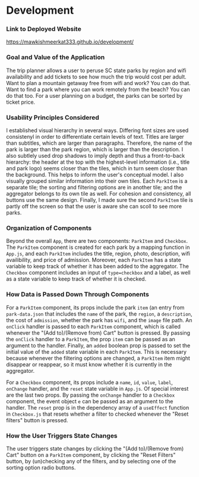 # Development

### Link to Deployed Website
https://mawkishmeerkat333.github.io/development/

### Goal and Value of the Application
The trip planner allows a user to peruse SC state parks by region and wifi availability and add tickets to see how much the trip would cost per adult. Want to plan a mountain getaway free from wifi and work? You can do that. Want to find a park where you can work remotely from the beach? You can do that too. For a user planning on a budget, the parks can be sorted by ticket price.

### Usability Principles Considered
I established visual hierarchy in several ways. Differing font sizes are used consistenyl in order to differentiate certain levels of text. Titles are larger than subtitles, which are larger than paragraphs. Therefore, the name of the park is larger than the park region, which is larger than the description. I also subtlely used drop shadows to imply depth and thus a front-to-back hierarchy: the header at the top with the highest-level information (i.e., title and park logo) seems closer than the tiles, which in turn seem closer than the background. This helps to inform the user's conceptual model. I also visually grouped similar information into their own tiles. Each `ParkItem` is a separate tile; the sorting and filtering options are in another tile; and the aggregator belongs to its own tile as well. For cohesion and consistency, all buttons use the same design. Finally, I made sure the second `ParkItem` tile is partly off the screen so that the user is aware she can scoll to see more parks.

### Organization of Components

Beyond the overall `App`, there are two components: `ParkItem` and `Checkbox`. The `ParkItem` component is created for each park by a mapping function in `App.js`, and each `ParkItem` includes the title, region, photo, description, wifi availibility, and price of admission. Moreover, each `ParkItem` has a state variable to keep track of whether it has been added to the aggregator. The `Checkbox` component includes an input of `type=checkbox` and a label, as well as a state variable to keep track of whether it is checked.

### How Data is Passed Down Through Components
For a `ParkItem` component, its props include the park `item` (an entry from `park-data.json` that includes the `name` of the park, the `region`, a `description`, the cost of `admission`, whether the park has `wifi`, and the `image` file path. An `onClick` handler is passed to each `ParkItem` component, which is called whenever the "(Add to)/(Remove from) Cart" button is pressed. By passing the `onClick` handler to a `ParkItem`, the prop `item` can be passed as an argument to the handler. Finally, an `added` boolean prop is passed to set the initial value of the `added` state variable in each `ParkItem`. This is necessary because whenever the filtering options are changed, a `ParkItem` item might disappear or reappear, so it must know whether it is currently in the aggregator.

For a `Checkbox` component, its props include a `name`, `id`, `value`, `label`, `onChange` handler, and the `reset` state variable in `App.js`. Of special interest are the last two props. By passing the `onChange` handler to a `Checkbox` component, the event object `e` can be passed as an argument to the handler. The `reset` prop is in the dependency array of a `useEffect` function in `Checkbox.js` that resets whether a filter to checked whenever the "Reset filters" button is pressed.

### How the User Triggers State Changes

The user triggers state changes by clicking the "(Add to)/(Remove from) Cart" button on a `ParkItem` component, by clicking the "Reset Filters" button, by (un)checking any of the filters, and by selecting one of the sorting option radio buttons.
